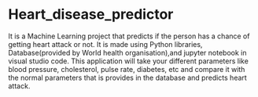 # Heart_disease_predictor
It is a Machine Learning project that predicts if the person has a chance of getting heart attack or not. It is made using Python libraries, Database(provided by World health organisation),and jupyter notebook in visual studio code. This application will take your different parameters like blood pressure, cholesterol, pulse rate, diabetes, etc and compare it with the normal parameters that is provides in the database and predicts heart attack. 
